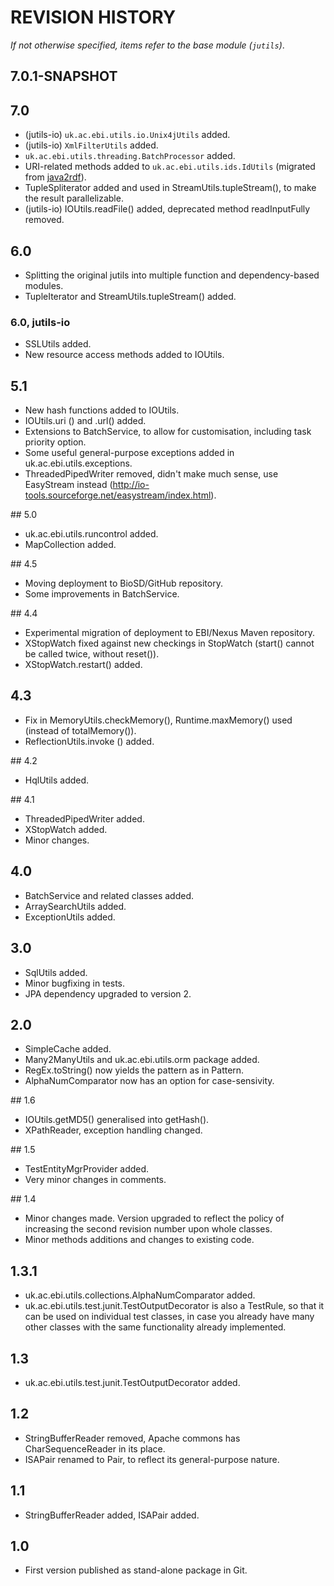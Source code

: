 # REVISION HISTORY

*If not otherwise specified, items refer to the base module (`jutils`)*. 

## 7.0.1-SNAPSHOT

## 7.0
  * (jutils-io) `uk.ac.ebi.utils.io.Unix4jUtils` added.
  * (jutils-io) `XmlFilterUtils` added.
  * `uk.ac.ebi.utils.threading.BatchProcessor` added.
  * URI-related methods added to `uk.ac.ebi.utils.ids.IdUtils` (migrated from [java2rdf](https://github.com/EBIBioSamples/java2rdf)).
  * TupleSpliterator added and used in StreamUtils.tupleStream(), to make the result parallelizable.
  * (jutils-io) IOUtils.readFile() added, deprecated method readInputFully removed.
  
  
## 6.0
  * Splitting the original jutils into multiple function and dependency-based modules.
  * TupleIterator and StreamUtils.tupleStream() added.

### 6.0, jutils-io
  * SSLUtils added.
  * New resource access methods added to IOUtils.


## 5.1
  * New hash functions added to IOUtils.
  * IOUtils.uri () and .url() added.
  * Extensions to BatchService, to allow for customisation, including task priority option.
  * Some useful general-purpose exceptions added in uk.ac.ebi.utils.exceptions.
  * ThreadedPipedWriter removed, didn't make much sense, use EasyStream instead 
  (http://io-tools.sourceforge.net/easystream/index.html).


## 5.0
  * uk.ac.ebi.utils.runcontrol added.
  * MapCollection added.


## 4.5
  * Moving deployment to BioSD/GitHub repository.
  * Some improvements in BatchService.


## 4.4
  * Experimental migration of deployment to EBI/Nexus Maven repository.
  * XStopWatch fixed against new checkings in StopWatch (start() cannot be called twice, without reset()).
  * XStopWatch.restart() added.
 
  
## 4.3
  * Fix in MemoryUtils.checkMemory(), Runtime.maxMemory() used (instead of totalMemory()).
  * ReflectionUtils.invoke () added.


## 4.2
  * HqlUtils added.


## 4.1
  * ThreadedPipedWriter added.
  * XStopWatch added.
  * Minor changes.
 
  
## 4.0
  * BatchService and related classes added.
  * ArraySearchUtils added.
  * ExceptionUtils added.


## 3.0
  * SqlUtils added.
  * Minor bugfixing in tests. 
  * JPA dependency upgraded to version 2.
 
 
## 2.0
  * SimpleCache added.
  * Many2ManyUtils and uk.ac.ebi.utils.orm package added.
  * RegEx.toString() now yields the pattern as in Pattern.
  * AlphaNumComparator now has an option for case-sensivity.


## 1.6
  * IOUtils.getMD5() generalised into getHash().
  * XPathReader, exception handling changed.


## 1.5
  * TestEntityMgrProvider added.
  * Very minor changes in comments.

  
## 1.4
  * Minor changes made. Version upgraded to reflect the policy of increasing the second revision number upon whole 
  classes.
  * Minor methods additions and changes to existing code.
  
  
## 1.3.1 
  * uk.ac.ebi.utils.collections.AlphaNumComparator added.   
  * uk.ac.ebi.utils.test.junit.TestOutputDecorator is also a TestRule, so that it can be used on individual test 
  classes, in case you already have many other classes with the same functionality already implemented.


## 1.3
  * uk.ac.ebi.utils.test.junit.TestOutputDecorator added.


## 1.2
  * StringBufferReader removed, Apache commons has CharSequenceReader in its place.
  * ISAPair renamed to Pair, to reflect its general-purpose nature.


## 1.1
  * StringBufferReader added, ISAPair added.


## 1.0 
  * First version published as stand-alone package in Git.
  